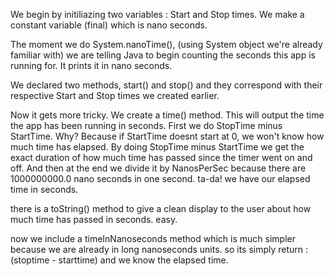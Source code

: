 We begin by initiliazing two variables : Start and Stop times.
We make a constant variable (final) which is nano seconds. 

The moment we do System.nanoTime(), (using System object we're already familiar with)
we are telling Java to begin counting the seconds this app is running for. 
It prints it in nano seconds.

We declared two methods, start() and stop() and they correspond 
with their respective Start and Stop times we created earlier. 

Now it gets more tricky.
We create a time() method. This will output the time the app has been running in seconds.
First we do StopTime minus StartTime. 
Why?
Because if StartTime doesnt start at 0, we won't know how much time has elapsed.
By doing StopTime minus StartTime we get the exact duration of how much time has passed since 
the timer went on and off.
And then at the end we divide it by NanosPerSec because there are 1000000000.0 nano seconds in one second.
ta-da! we have our elapsed time in seconds.

there is a toString() method to give a clean display to the user about how much time has passed in seconds. 
easy.

now we include a timeInNanoseconds method which is much simpler because we are already
in long nanoseconds units. so its simply return : (stoptime - starttime) and we know the elapsed time.

